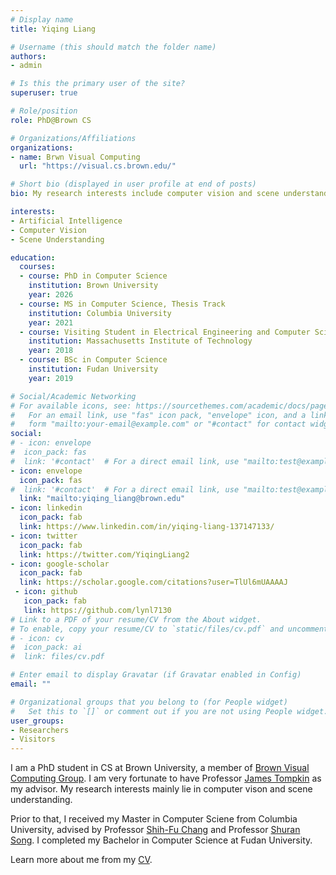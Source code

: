 ```yaml
---
# Display name
title: Yiqing Liang

# Username (this should match the folder name)
authors:
- admin

# Is this the primary user of the site?
superuser: true

# Role/position
role: PhD@Brown CS

# Organizations/Affiliations
organizations:
- name: Brwn Visual Computing
  url: "https://visual.cs.brown.edu/"

# Short bio (displayed in user profile at end of posts)
bio: My research interests include computer vision and scene understanding.

interests:
- Artificial Intelligence
- Computer Vision
- Scene Understanding

education:
  courses:
  - course: PhD in Computer Science
    institution: Brown University
    year: 2026
  - course: MS in Computer Science, Thesis Track
    institution: Columbia University
    year: 2021
  - course: Visiting Student in Electrical Engineering and Computer Science
    institution: Massachusetts Institute of Technology
    year: 2018
  - course: BSc in Computer Science
    institution: Fudan University
    year: 2019

# Social/Academic Networking
# For available icons, see: https://sourcethemes.com/academic/docs/page-builder/#icons
#   For an email link, use "fas" icon pack, "envelope" icon, and a link in the
#   form "mailto:your-email@example.com" or "#contact" for contact widget.
social:
# - icon: envelope
#  icon_pack: fas
#  link: '#contact'  # For a direct email link, use "mailto:test@example.org".
- icon: envelope
  icon_pack: fas
#  link: '#contact'  # For a direct email link, use "mailto:test@example.org".
  link: "mailto:yiqing_liang@brown.edu"
- icon: linkedin
  icon_pack: fab
  link: https://www.linkedin.com/in/yiqing-liang-137147133/
- icon: twitter
  icon_pack: fab
  link: https://twitter.com/YiqingLiang2
- icon: google-scholar
  icon_pack: fab
  link: https://scholar.google.com/citations?user=TlUl6mUAAAAJ
 - icon: github
   icon_pack: fab
   link: https://github.com/lynl7130
# Link to a PDF of your resume/CV from the About widget.
# To enable, copy your resume/CV to `static/files/cv.pdf` and uncomment the lines below.
# - icon: cv
#  icon_pack: ai
#  link: files/cv.pdf

# Enter email to display Gravatar (if Gravatar enabled in Config)
email: ""

# Organizational groups that you belong to (for People widget)
#   Set this to `[]` or comment out if you are not using People widget.
user_groups:
- Researchers
- Visitors
---
```


I am a PhD student in CS at Brown University, a member of [Brown Visual Computing Group](https://visual.cs.brown.edu/). I am very fortunate to have Professor [James Tompkin](https://jamestompkin.com/) as my advisor. My research interests mainly lie in computer vison and scene understanding.

Prior to that, I received my Master in Computer Sciene from Columbia University, advised by Professor [Shih-Fu Chang](https://www.ee.columbia.edu/~sfchang/) and Professor [Shuran Song](https://www.cs.columbia.edu/~shurans/). I completed my Bachelor in Computer Science at Fudan University.


Learn more about me from my [CV](files/CV_Yiqing%20Liang.pdf).


